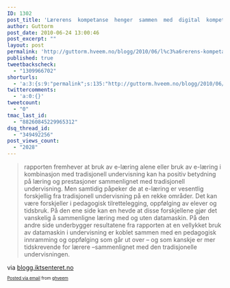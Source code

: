 ```yaml
---
ID: 1302
post_title: 'Lærerens  kompetanse  henger  sammen  med  digital  kompetanse  |  Senter  for  IKT  i  utdanningen  &#8211;  blogg'
author: Guttorm
post_date: 2010-06-24 13:00:46
post_excerpt: ""
layout: post
permalink: 'http://guttorm.hveem.no/blogg/2010/06/l%c3%a6rerens-kompetanse-henger-sammen-med-digital-kompetanse-senter-for-ikt-i-utdanningen-blogg/'
published: true
tweetbackscheck:
  - "1309966702"
shorturls:
  - 'a:3:{s:9:"permalink";s:135:"http://guttorm.hveem.no/blogg/2010/06/l%c3%a6rerens-kompetanse-henger-sammen-med-digital-kompetanse-senter-for-ikt-i-utdanningen-blogg/";s:7:"tinyurl";s:26:"http://tinyurl.com/69o2z7g";s:4:"isgd";s:19:"http://is.gd/zKHnQm";}'
twittercomments:
  - 'a:0:{}'
tweetcount:
  - "0"
tmac_last_id:
  - "88260845229965312"
dsq_thread_id:
  - "349492256"
post_views_count:
  - "2028"
---
```

<div class="posterous_autopost">
<div class="posterous_bookmarklet_entry">
<blockquote class="posterous_long_quote">rapporten fremhever at bruk av e-læring alene eller bruk av e-læring i kombinasjon med tradisjonell undervisning kan ha positiv betydning på læring og prestasjoner sammenlignet med tradisjonell undervisning. Men samtidig påpeker de at e-læring er vesentlig forskjellig fra tradisjonell undervisning på en rekke områder. Det kan være forskjeller i pedagogisk tilrettelegging, oppfølging av elever og tidsbruk. På den ene side kan en hevde at disse forskjellene gjør det vanskelig å sammenligne læring med og uten datamaskin. På den andre side underbygger resultatene fra rapporten at en vellykket bruk av datamaskin i undervisning er koblet sammen med en pedagogisk innramming og oppfølging som går ut over – og som kanskje er mer tidskrevende for lærere –sammenlignet med den tradisjonelle undervisningen.</blockquote>
<div class="posterous_quote_citation">via <a href="http://blogg.iktsenteret.no/content/201006/laererens-kompetanse-henger-sammen-med-digital-kompetanse-0">blogg.iktsenteret.no</a></div>
</div>
<p style="font-size: 10px;"><a href="http://posterous.com">Posted via email</a> from <a href="http://ghveem.posterous.com/lrerens-kompetanse-henger-sammen-med-digital">ghveem</a></p>


</div>